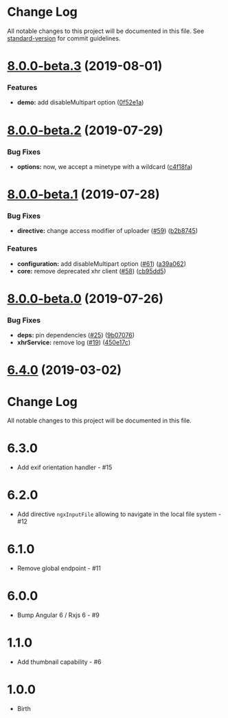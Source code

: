 # Change Log

All notable changes to this project will be documented in this file. See [standard-version](https://github.com/conventional-changelog/standard-version) for commit guidelines.

<a name="8.0.0-beta.3"></a>
# [8.0.0-beta.3](https://github.com/wKoza/ngx-upload/compare/v8.0.0-beta.2...v8.0.0-beta.3) (2019-08-01)


### Features

* **demo:** add disableMultipart option ([0f52e1a](https://github.com/wKoza/ngx-upload/commit/0f52e1a))



<a name="8.0.0-beta.2"></a>
# [8.0.0-beta.2](https://github.com/wKoza/ngx-upload/compare/v8.0.0-beta.1...v8.0.0-beta.2) (2019-07-29)


### Bug Fixes

* **options:** now, we accept a minetype with a wildcard ([c4f18fa](https://github.com/wKoza/ngx-upload/commit/c4f18fa))



<a name="8.0.0-beta.1"></a>
# [8.0.0-beta.1](https://github.com/wKoza/ngx-upload/compare/v8.0.0-beta.0...v8.0.0-beta.1) (2019-07-28)


### Bug Fixes

* **directive:** change access modifier of uploader ([#59](https://github.com/wKoza/ngx-upload/issues/59)) ([b2b8745](https://github.com/wKoza/ngx-upload/commit/b2b8745))


### Features

* **configuration:** add disableMultipart option ([#61](https://github.com/wKoza/ngx-upload/issues/61)) ([a39a062](https://github.com/wKoza/ngx-upload/commit/a39a062))
* **core:** remove deprecated xhr client ([#58](https://github.com/wKoza/ngx-upload/issues/58)) ([cb95dd5](https://github.com/wKoza/ngx-upload/commit/cb95dd5))



<a name="8.0.0-beta.0"></a>
# [8.0.0-beta.0](https://github.com/wKoza/ngx-upload/compare/v6.4.0...v8.0.0-beta.0) (2019-07-26)


### Bug Fixes

* **deps:** pin dependencies ([#25](https://github.com/wKoza/ngx-upload/issues/25)) ([9b07076](https://github.com/wKoza/ngx-upload/commit/9b07076))
* **xhrService:** remove log ([#19](https://github.com/wKoza/ngx-upload/issues/19)) ([450e17c](https://github.com/wKoza/ngx-upload/commit/450e17c))



<a name="6.4.0"></a>
# [6.4.0](https://github.com/wKoza/ngx-upload/compare/v6.3.0...v6.4.0) (2019-03-02)



# Change Log

All notable changes to this project will be documented in this file.


# 6.3.0

* Add exif orientation handler - #15

# 6.2.0

* Add directive `ngxInputFile` allowing to navigate in the local file system - #12

# 6.1.0

* Remove global endpoint - #11

# 6.0.0

* Bump Angular 6 / Rxjs 6 - #9

# 1.1.0

* Add thumbnail capability - #6

# 1.0.0

* Birth
